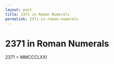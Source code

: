 ```yaml
---
layout: post
title: 2371 in Roman Numerals
permalink: 2371-in-roman-numerals
---
```


# 2371 in Roman Numerals

2371 = MMCCCLXXI
